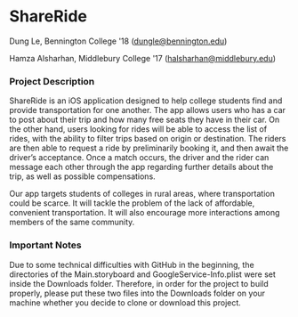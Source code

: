 # ShareRide
Dung Le, Bennington College '18 (dungle@bennington.edu)

Hamza Alsharhan, Middlebury College '17 (halsharhan@middlebury.edu)

### Project Description
ShareRide is an iOS application designed to help college students find and provide transportation for one another. The app allows users who has a car to post about their trip and how many free seats they have in their car. On the other hand, users looking for rides will be able to access the list of rides, with the ability to filter trips based on origin or destination. The riders are then able to request a ride by preliminarily booking it, and then await the driver’s acceptance. Once a match occurs, the driver and the rider can message each other through the app regarding further details about the trip, as well as possible compensations.

Our app targets students of colleges in rural areas, where transportation could be scarce. It will tackle the problem of the lack of affordable, convenient transportation. It will also encourage more interactions among members of the same community.

### Important Notes
Due to some technical difficulties with GitHub in the beginning, the directories of the Main.storyboard and GoogleService-Info.plist were set inside the Downloads folder. Therefore, in order for the project to build properly, please put these two files into the Downloads folder on your machine whether you decide to clone or download this project.